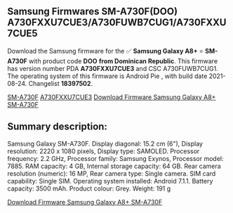 <h2>Samsung Firmwares SM-A730F(DOO) A730FXXU7CUE3/A730FUWB7CUG1/A730FXXU7CUE5</h2>
Download the Samsung firmware for the ✅ <strong>Samsung Galaxy A8+ </strong> ⭐ <strong>SM-A730F</strong> with product code <strong>DOO</strong> <strong> from Dominican Republic</strong>. This firmware has version number PDA <strong>A730FXXU7CUE3</strong> and CSC A730FUWB7CUG1. The operating system of this firmware is Android Pie , with build date 2021-08-24. Changelist <strong>18397502</strong>.


[SM-A730F](https://samfirm.shop/samsung/model/SM-A730F)
[A730FXXU7CUE3](https://samfirm.shop/samsung/pda/A730FXXU7CUE3)
[Download Firmware Samsung Galaxy A8+ SM-A730F](https://samfirm.shop/samsung/firmware/453468)
<h2>Summary description:</h2>
<p>Samsung Galaxy SM-A730F. Display diagonal: 15.2 cm (6"), Display resolution: 2220 x 1080 pixels, Display type: SAMOLED. Processor frequency: 2.2 GHz, Processor family: Samsung Exynos, Processor model: 7885. RAM capacity: 4 GB, Internal storage capacity: 64 GB. Rear camera resolution (numeric): 16 MP, Rear camera type: Single camera. SIM card capability: Single SIM. Operating system installed: Android 7.1.1. Battery capacity: 3500 mAh. Product colour: Grey. Weight: 191 g</p>


[Download Firmware Samsung Galaxy A8+ SM-A730F](https://samfirm.shop/samsung/firmware/453468)
